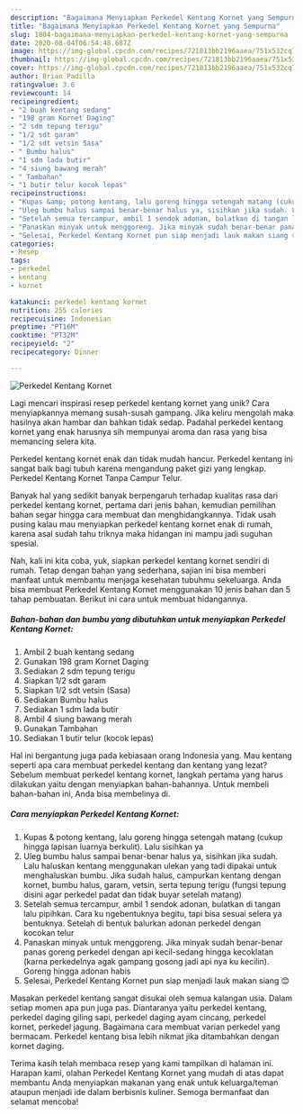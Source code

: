 ```yaml
---
description: "Bagaimana Menyiapkan Perkedel Kentang Kornet yang Sempurna"
title: "Bagaimana Menyiapkan Perkedel Kentang Kornet yang Sempurna"
slug: 1804-bagaimana-menyiapkan-perkedel-kentang-kornet-yang-sempurna
date: 2020-08-04T06:54:48.687Z
image: https://img-global.cpcdn.com/recipes/721813bb2196aaea/751x532cq70/perkedel-kentang-kornet-foto-resep-utama.jpg
thumbnail: https://img-global.cpcdn.com/recipes/721813bb2196aaea/751x532cq70/perkedel-kentang-kornet-foto-resep-utama.jpg
cover: https://img-global.cpcdn.com/recipes/721813bb2196aaea/751x532cq70/perkedel-kentang-kornet-foto-resep-utama.jpg
author: Brian Padilla
ratingvalue: 3.6
reviewcount: 14
recipeingredient:
- "2 buah kentang sedang"
- "198 gram Kornet Daging"
- "2 sdm tepung terigu"
- "1/2 sdt garam"
- "1/2 sdt vetsin Sasa"
- " Bumbu halus"
- "1 sdm lada butir"
- "4 siung bawang merah"
- " Tambahan"
- "1 butir telur kocok lepas"
recipeinstructions:
- "Kupas &amp; potong kentang, lalu goreng hingga setengah matang (cukup hingga lapisan luarnya berkulit). Lalu sisihkan ya"
- "Uleg bumbu halus sampai benar-benar halus ya, sisihkan jika sudah. Lalu haluskan kentang menggunakan ulekan yang tadi dipakai untuk menghaluskan bumbu. Jika sudah halus, campurkan kentang dengan kornet, bumbu halus, garam, vetsin, serta tepung terigu (fungsi tepung disini agar perkedel padat dan tidak buyar setelah matang)"
- "Setelah semua tercampur, ambil 1 sendok adonan, bulatkan di tangan lalu pipihkan. Cara ku ngebentuknya begitu, tapi bisa sesuai selera ya bentuknya. Setelah di bentuk balurkan adonan perkedel dengan kocokan telur"
- "Panaskan minyak untuk menggoreng. Jika minyak sudah benar-benar panas goreng perkedel dengan api kecil-sedang hingga kecoklatan (karna perkedelnya agak gampang gosong jadi api nya ku kecilin). Goreng hingga adonan habis"
- "Selesai, Perkedel Kentang Kornet pun siap menjadi lauk makan siang 😊"
categories:
- Resep
tags:
- perkedel
- kentang
- kornet

katakunci: perkedel kentang kornet 
nutrition: 255 calories
recipecuisine: Indonesian
preptime: "PT16M"
cooktime: "PT32M"
recipeyield: "2"
recipecategory: Dinner

---
```



![Perkedel Kentang Kornet](https://img-global.cpcdn.com/recipes/721813bb2196aaea/751x532cq70/perkedel-kentang-kornet-foto-resep-utama.jpg)

Lagi mencari inspirasi resep perkedel kentang kornet yang unik? Cara menyiapkannya memang susah-susah gampang. Jika keliru mengolah maka hasilnya akan hambar dan bahkan tidak sedap. Padahal perkedel kentang kornet yang enak harusnya sih mempunyai aroma dan rasa yang bisa memancing selera kita.

Perkedel kentang kornet enak dan tidak mudah hancur. Perkedel kentang ini sangat baik bagi tubuh karena mengandung paket gizi yang lengkap. Perkedel Kentang Kornet Tanpa Campur Telur.

Banyak hal yang sedikit banyak berpengaruh terhadap kualitas rasa dari perkedel kentang kornet, pertama dari jenis bahan, kemudian pemilihan bahan segar hingga cara membuat dan menghidangkannya. Tidak usah pusing kalau mau menyiapkan perkedel kentang kornet enak di rumah, karena asal sudah tahu triknya maka hidangan ini mampu jadi suguhan spesial.


Nah, kali ini kita coba, yuk, siapkan perkedel kentang kornet sendiri di rumah. Tetap dengan bahan yang sederhana, sajian ini bisa memberi manfaat untuk membantu menjaga kesehatan tubuhmu sekeluarga. Anda bisa membuat Perkedel Kentang Kornet menggunakan 10 jenis bahan dan 5 tahap pembuatan. Berikut ini cara untuk membuat hidangannya.

<!--inarticleads1-->

##### Bahan-bahan dan bumbu yang dibutuhkan untuk menyiapkan Perkedel Kentang Kornet:

1. Ambil 2 buah kentang sedang
1. Gunakan 198 gram Kornet Daging
1. Sediakan 2 sdm tepung terigu
1. Siapkan 1/2 sdt garam
1. Siapkan 1/2 sdt vetsin (Sasa)
1. Sediakan  Bumbu halus
1. Sediakan 1 sdm lada butir
1. Ambil 4 siung bawang merah
1. Gunakan  Tambahan
1. Sediakan 1 butir telur (kocok lepas)


Hal ini bergantung juga pada kebiasaan orang Indonesia yang. Mau kentang seperti apa cara membuat perkedel kentang dan kentang yang lezat? Sebelum membuat perkedel kentang kornet, langkah pertama yang harus dilakukan yaitu dengan menyiapkan bahan-bahannya. Untuk membeli bahan-bahan ini, Anda bisa membelinya di. 

<!--inarticleads2-->

##### Cara menyiapkan Perkedel Kentang Kornet:

1. Kupas &amp; potong kentang, lalu goreng hingga setengah matang (cukup hingga lapisan luarnya berkulit). Lalu sisihkan ya
1. Uleg bumbu halus sampai benar-benar halus ya, sisihkan jika sudah. Lalu haluskan kentang menggunakan ulekan yang tadi dipakai untuk menghaluskan bumbu. Jika sudah halus, campurkan kentang dengan kornet, bumbu halus, garam, vetsin, serta tepung terigu (fungsi tepung disini agar perkedel padat dan tidak buyar setelah matang)
1. Setelah semua tercampur, ambil 1 sendok adonan, bulatkan di tangan lalu pipihkan. Cara ku ngebentuknya begitu, tapi bisa sesuai selera ya bentuknya. Setelah di bentuk balurkan adonan perkedel dengan kocokan telur
1. Panaskan minyak untuk menggoreng. Jika minyak sudah benar-benar panas goreng perkedel dengan api kecil-sedang hingga kecoklatan (karna perkedelnya agak gampang gosong jadi api nya ku kecilin). Goreng hingga adonan habis
1. Selesai, Perkedel Kentang Kornet pun siap menjadi lauk makan siang 😊


Masakan perkedel kentang sangat disukai oleh semua kalangan usia. Dalam setiap momen apa pun juga pas. Diantaranya yaitu perkedel kentang, perkedel daging giling sapi, perkedel daging ayam cincang, perkedel kornet, perkedel jagung. Bagaimana cara membuat varian perkedel yang bermacam. Perkedel kentang bisa lebih nikmat jika ditambahkan dengan kornet daging. 

Terima kasih telah membaca resep yang kami tampilkan di halaman ini. Harapan kami, olahan Perkedel Kentang Kornet yang mudah di atas dapat membantu Anda menyiapkan makanan yang enak untuk keluarga/teman ataupun menjadi ide dalam berbisnis kuliner. Semoga bermanfaat dan selamat mencoba!
